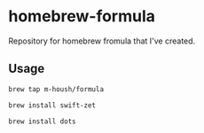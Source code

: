 # homebrew-formula

Repository for homebrew fromula that I've created.

## Usage

```bash
brew tap m-housh/formula
```

```bash
brew install swift-zet
```

```bash
brew install dots
```
